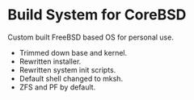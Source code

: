 # Build System for CoreBSD
Custom built FreeBSD based OS for personal use.
- Trimmed down base and kernel.
- Rewritten installer.
- Rewritten system init scripts.
- Default shell changed to mksh.
- ZFS and PF by default.